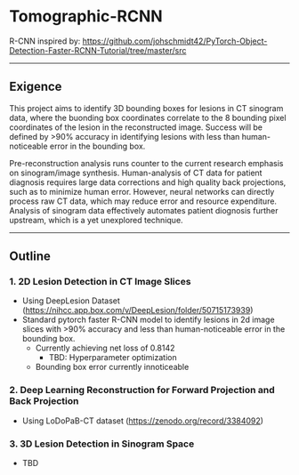 # Tomographic-RCNN

R-CNN inspired by: https://github.com/johschmidt42/PyTorch-Object-Detection-Faster-RCNN-Tutorial/tree/master/src

---
## Exigence
This project aims to identify 3D bounding boxes for lesions in CT sinogram data, where the buonding box coordinates
correlate to the 8 bounding pixel coordinates of the lesion in the reconstructed image. Success will be defined by >90%
accuracy in identifying lesions with less than human-noticeable error in the bounding box.

Pre-reconstruction analysis runs counter to the current research emphasis on sinogram/image synthesis.
Human-analysis of CT data for patient diagnosis requires large data corrections and high quality back projections,
such as to minimize human error. However, neural networks can directly process raw CT data, which may reduce
error and resource expenditure. Analysis of sinogram data effectively automates patient diognosis further upstream, 
which is a yet unexplored technique.

---
## Outline
### 1. 2D Lesion Detection in CT Image Slices
- Using DeepLesion Dataset (https://nihcc.app.box.com/v/DeepLesion/folder/50715173939)
- Standard pytorch faster R-CNN model to identify lesions in 2d image slices with >90% accuracy and less than human-noticeable error in the bounding box.
  - Currently achieving net loss of 0.8142
    - TBD: Hyperparameter optimization
  - Bounding box error currently innoticeable
### 2. Deep Learning Reconstruction for Forward Projection and Back Projection
- Using LoDoPaB-CT dataset (https://zenodo.org/record/3384092)
### 3. 3D Lesion Detection in Sinogram Space
- TBD
